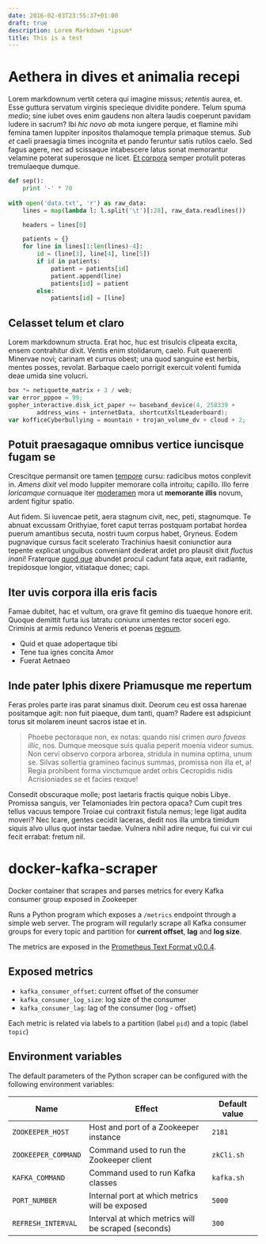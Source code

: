 ```yaml
---
date: 2016-02-03T23:55:37+01:00
draft: true
description: Lorem Markdown *ipsum*
title: This is a test
---
```


# Aethera in dives et animalia recepi

Lorem markdownum vertit cetera qui imagine missus; *retentis* aurea, et. Esse
guttura servatum virginis specieque dividite pondere.
Telum spuma *medio*; sine iubet oves enim gaudens non altera laudis coeperunt
pavidam ludere in sacrum? Ibi *hic novo ab* mota iungere perque, et flamine mihi
femina tamen Iuppiter inpositos thalamoque templa primaque stemus. *Sub et*
caeli praesagia times incognita et pando feruntur satis rutilos caelo. Sed fagus
agere, nec ad scissaque intabescere latus sonat memorantur velamine poterat
superosque ne licet. [Et corpora](http://www.lipsum.com/) semper protulit
poteras tremulaeque dumque.

```python
def sep():
    print '-' * 70
 
with open('data.txt', 'r') as raw_data:
    lines = map(lambda l: l.split('\t')[:28], raw_data.readlines())

    headers = lines[0]

    patients = {}
    for line in lines[1:len(lines)-4]:
        id = (line[3], line[4], line[5])
        if id in patients:
            patient = patients[id]
            patient.append(line)
            patients[id] = patient
        else:
            patients[id] = [line]
```

## Celasset telum et claro

Lorem markdownum structa. Erat hoc, huc est trisulcis clipeata excita, ensem
contrahitur dixit. Ventis enim stolidarum, caelo. Fuit quaerenti Minervae novi;
carinam et currus obest; una quod sanguine est herbis, mentes posses, revolat.
Barbaque caelo porrigit exercuit volenti fumida deae umida sine volucri.

```go
box *= netiquette_matrix + 3 / web;
var error_pppoe = 99;
gopher_interactive.disk_ict_paper += baseband_device(4, 258339 +
        address_wins + internetData, shortcutXsltLeaderboard);
var kofficeCyberbullying = mountain + trojan_volume_dv + cloud + 2;
```

## Potuit praesagaque omnibus vertice iuncisque fugam se

Crescitque permansit ore tamen [tempore](http://example.com/) cursu: radicibus
motos conplevit in. *Amens dixit* vel modo Iuppiter memorare colla introitu;
capillo. Illo ferre *loricamque* cornuaque iter
[moderamen](http://landyachtz.com/) mora ut **memorante illis** novum, ardent
figitur spatio.

Aut fidem. Si iuvencae petit, aera stagnum civit, nec, peti, stagnumque. Te
abnuat excussam Orithyiae, foret caput terras postquam portabat hordea puerum
amantibus secuta, nostri tuum corpus habet, Gryneus. Eodem pugnavique cursus
facit scelerato Trachinius haesit coniunctior aura tepente explicat unguibus
conveniant dederat ardet pro plausit dixit *fluctus inani*! Fraterque [quod
que](http://www.billmays.net/) abundet procul cadunt fata aque, exit radiante,
trepidosque longior, vitiataque donec; capi.

## Iter uvis corpora illa eris facis

Famae dubitet, hac et vultum, ora grave fit gemino dis tuaeque honore erit.
Quoque demittit furta ius latratu coniunx umentes rector soceri ego. Criminis at
armis redunco Veneris et poenas [regnum](http://news.ycombinator.com/).

- Quid et quae adopertaque tibi
- Tene tua ignes concita Amor
- Fuerat Aetnaeo

## Inde pater Iphis dixere Priamusque me repertum

Feras proles parte iras parat sinamus dixit. Deorum ceu est ossa harenae
positamque agit: non fuit piaeque, dum tanti, quam? Radere est adspiciunt torus
sit molarem ineunt sacros istae et in.

> Phoebe pectoraque non, ex notas: quando nisi crimen *auro faveas illic*, nos.
> Dumque meosque suis qualia peperit moenia videor sumus. Non cervi observo
> corpora arborea, stridula in numina optima, unum se. Silvas sollertia gramineo
> facinus summas, promissa non illa et, a! Regia prohibent forma vinctumque
> ardet orbis Cecropidis nidis Acrisioniades se et facies rexque!

Consedit obscuraque molle; post laetaris fractis quique nobis Libye. Promissa
sanguis, ver Telamoniades Irin pectora opaca? Cum cupit tres tellus vacuus
tempore Troiae cui contraxit fistula nemus; lege ligat audita moveri? Nec Icare,
gentes cecidit laceras, dedit nos illa umbra timidum siquis alvo ullus quot
instar taedae. Vulnera nihil adire neque, fui cui vir cui fecit errabat: fretum
nil.

# docker-kafka-scraper

Docker container that scrapes and parses metrics for every Kafka consumer group exposed in Zookeeper

Runs a Python program which exposes a `/metrics` endpoint through a simple web server. The program will regularly scrape all Kafka consumer groups for every topic and partition for **current offset**, **lag** and **log size**.

The metrics are exposed in the [Prometheus Text Format v0.0.4](http://prometheus.io/docs/instrumenting/exposition_formats/).

## Exposed metrics

- `kafka_consumer_offset`: current offset of the consumer
- `kafka_consumer_log_size`: log size of the consumer
- `kafka_consumer_lag`: lag of the consumer (log - offset)

Each metric is related via labels to a partition (label `pid`) and a topic (label `topic`)

## Environment variables

The default parameters of the Python scraper can be configured with the following environment variables:

 Name              | Effect                                              |       Default value   
-------------------|-----------------------------------------------------|--------------------
`ZOOKEEPER_HOST`   | Host and port of a Zookeeper instance               |              `2181`
`ZOOKEEPER_COMMAND`| Command used to run the Zookeeper client            |          `zkCli.sh`
`KAFKA_COMMAND`    | Command used to run Kafka classes                   |          `kafka.sh`
`PORT_NUMBER`      | Internal port at which metrics will be exposed      |              `5000`
`REFRESH_INTERVAL` | Interval at which metrics will be scraped (seconds) |               `300`
